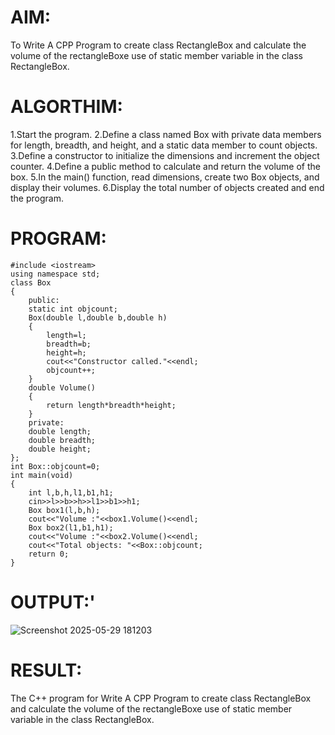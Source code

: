# AIM:
To Write A CPP Program to create class RectangleBox and calculate the volume of the rectangleBoxe use of static member variable in the class RectangleBox.


# ALGORTHIM:

1.Start the program.
2.Define a class named Box with private data members for length, breadth, and height, and a static data member to count objects.
3.Define a constructor to initialize the dimensions and increment the object counter.
4.Define a public method to calculate and return the volume of the box.
5.In the main() function, read dimensions, create two Box objects, and display their volumes.
6.Display the total number of objects created and end the program.

# PROGRAM:

```
#include <iostream>
using namespace std;
class Box
{
    public:
    static int objcount;
    Box(double l,double b,double h) 
    {
        length=l;
        breadth=b;
        height=h;
        cout<<"Constructor called."<<endl;
        objcount++;
    }
    double Volume() 
    {
        return length*breadth*height;
    }
    private:
    double length;     
    double breadth;    
    double height;     
};
int Box::objcount=0;
int main(void) 
{
    int l,b,h,l1,b1,h1;
    cin>>l>>b>>h>>l1>>b1>>h1;
    Box box1(l,b,h);
    cout<<"Volume :"<<box1.Volume()<<endl;
    Box box2(l1,b1,h1);
    cout<<"Volume :"<<box2.Volume()<<endl;
    cout<<"Total objects: "<<Box::objcount;
    return 0;
}

````

# OUTPUT:'

![Screenshot 2025-05-29 181203](https://github.com/user-attachments/assets/51b30cb5-e16e-43a2-a990-8e885ddd65b5)

# RESULT:

The C++ program for Write A CPP Program to create class RectangleBox and calculate the volume of the rectangleBoxe use of static member variable in the class RectangleBox.

